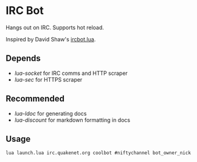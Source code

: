 # IRC Bot

Hangs out on IRC. Supports hot reload.

Inspired by David Shaw's [ircbot.lua](https://github.com/davidshaw/ircbot.lua). 

## Depends

- *lua-socket* for IRC comms and HTTP scraper
- *lua-sec* for HTTPS scraper

## Recommended

- *lua-ldoc* for generating docs
- *lua-discount* for markdown formatting in docs

## Usage

```
lua launch.lua irc.quakenet.org coolbot #niftychannel bot_owner_nick
```


